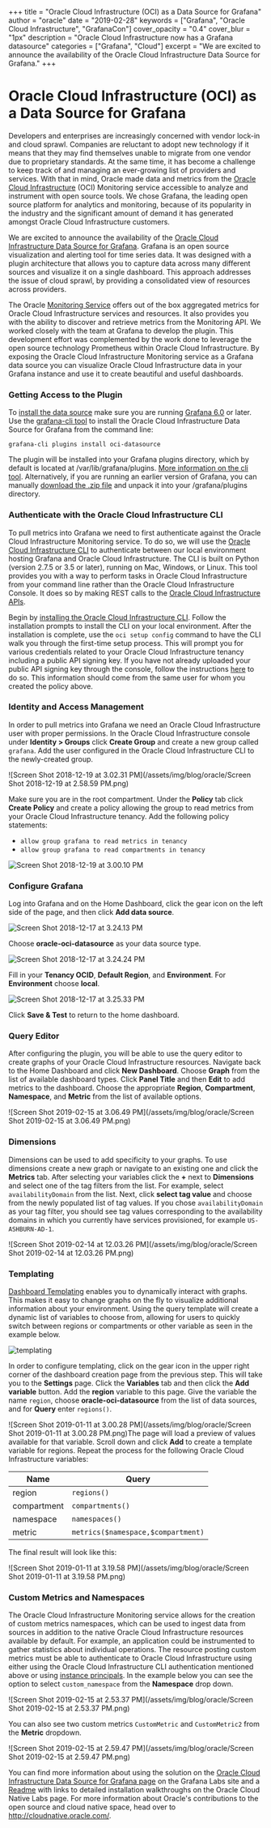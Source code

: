 +++
title = "Oracle Cloud Infrastructure (OCI) as a Data Source for Grafana"
author = "oracle"
date = "2019-02-28"
keywords = ["Grafana", "Oracle Cloud Infrastructure", "GrafanaCon"]
cover_opacity = "0.4"
cover_blur = "1px"
description = "Oracle Cloud Infrastructure now has a Grafana datasource"
categories = ["Grafana", "Cloud"]
excerpt = "We are excited to announce the availability of the Oracle Cloud Infrastructure Data Source for Grafana."
+++

# Oracle Cloud Infrastructure (OCI) as a Data Source for Grafana

Developers and enterprises are increasingly concerned with vendor lock-in and cloud sprawl. Companies are reluctant to adopt new technology if it means that they may find themselves unable to migrate from one vendor due to proprietary standards. At the same time, it has become a challenge to keep track of and managing an ever-growing list of providers and services. With that in mind, Oracle made data and metrics from the [Oracle Cloud Infrastructure](https://cloud.oracle.com/en_US/cloud-infrastructure) (OCI) Monitoring service accessible to analyze and instrument with open source tools. We chose Grafana, the leading open source platform for analytics and monitoring,  because of its popularity in the industry and the significant amount of demand it has generated amongst Oracle Cloud Infrastructure customers.

We are excited to announce the availability of the [Oracle Cloud Infrastructure Data Source for Grafana](https://grafana.com/plugins/oci-datasource). Grafana is an open source visualization and alerting tool for time series data. It was designed with a plugin architecture that allows you to capture data across many different sources and visualize it on a single dashboard. This approach addresses the issue of cloud sprawl, by providing a consolidated view of resources across providers.

The Oracle [Monitoring Service](https://docs.cloud.oracle.com/iaas/Content/Monitoring/Concepts/monitoringoverview.htm) offers out of the box aggregated metrics for Oracle Cloud Infrastructure services and resources. It also provides you with the ability to discover and retrieve metrics from the Monitoring API. We worked closely with the team at Grafana to develop the plugin. This development effort was complemented by the work done to leverage the open source technology Prometheus within Oracle Cloud Infrastructure. By exposing the Oracle Cloud Infrastructure Monitoring service as a Grafana data source you can visualize Oracle Cloud Infrastructure data in your Grafana instance and use it to create beautiful and useful dashboards.



### Getting Access to the Plugin

To [install the data source](https://grafana.com/plugins/oci-datasource/installation) make sure you are running [Grafana 6.0](https://grafana.com/get) or later. Use the [grafana-cli tool](http://docs.grafana.org/plugins/installation/) to install the Oracle Cloud Infrastructure Data Source for Grafana from the command line:

```
grafana-cli plugins install oci-datasource
```

The plugin will be installed into your Grafana plugins directory, which by default is located at /var/lib/grafana/plugins. [More information on the cli tool](http://docs.grafana.org/plugins/installation/). Alternatively, if you are running an earlier version of Grafana, you can manually [download the .zip file](https://grafana.com/api/plugins/oci-datasource/versions/1.0.0/download) and unpack it into your /grafana/plugins directory. 



### Authenticate with the Oracle Cloud Infrastructure CLI

To pull metrics into Grafana we need to first authenticate against the Oracle Cloud Infrastructure Monitoring service. To do so, we will use the [Oracle Cloud Infrastructure CLI](https://docs.cloud.oracle.com/iaas/Content/API/Concepts/cliconcepts.htm) to authenticate between our local environment hosting Grafana and Oracle Cloud Infrastructure. The CLI is built on Python (version 2.7.5 or 3.5 or later), running on Mac, Windows, or Linux. This tool provides you with a way to perform tasks in Oracle Cloud Infrastructure from your command line rather than the Oracle Cloud Infrastructure Console. It does so by making REST calls to the [Oracle Cloud Infrastructure APIs](https://docs.cloud.oracle.com/iaas/Content/API/Concepts/usingapi.htm).

Begin by [installing the Oracle Cloud Infrastructure CLI](https://docs.cloud.oracle.com/iaas/Content/API/SDKDocs/cliinstall.htm). Follow the installation prompts to install the CLI on your local environment. After the installation is complete, use the `oci setup config` command to have the CLI walk you through the first-time setup process. This will prompt you for various credentials related to your Oracle Cloud Infrastructure tenancy including a public API signing key. If you have not already uploaded your public API signing key through the console, follow the instructions [here](https://docs.us-phoenix-1.oraclecloud.com/Content/API/Concepts/apisigningkey.htm#How2) to do so. This information should come from the same user for whom you created the policy above.



### Identity and Access Management

In order to pull metrics into Grafana we need an Oracle Cloud Infrastructure user with proper permissions. In the Oracle Cloud Infrastructure console under **Identity > Groups** click **Create Group** and create a new group called `grafana`. Add the user configured in the Oracle Cloud Infrastructure CLI to the newly-created group. 

![Screen Shot 2018-12-19 at 3.02.31 PM](/assets/img/blog/oracle/Screen Shot 2018-12-19 at 2.58.59 PM.png)

Make sure you are in the root compartment. Under the **Policy** tab click **Create Policy** and create a policy allowing the group to read metrics from your Oracle Cloud Infrastructure tenancy. Add the following policy statements:

- `allow group grafana to read metrics in tenancy`
- `allow group grafana to read compartments in tenancy`

![Screen Shot 2018-12-19 at 3.00.10 PM](/assets/img/blog/oracle/Screen%20Shot%202018-12-19%20at%203.00.10%20PM.png)



### Configure Grafana

Log into Grafana and on the Home Dashboard, click the gear icon on the left side of the page, and then click **Add data source**.

![Screen Shot 2018-12-17 at 3.24.13 PM](/assets/img/blog/oracle/Screen%20Shot%202018-12-17%20at%203.24.13%20PM.png)

 Choose **oracle-oci-datasource** as your data source type.

![Screen Shot 2018-12-17 at 3.24.24 PM](/assets/img/blog/oracle/Screen%20Shot%202018-12-17%20at%203.24.17%20PM.png)

Fill in your **Tenancy OCID**, **Default Region**, and **Environment**. For **Environment** choose **local**. 

![Screen Shot 2018-12-17 at 3.25.33 PM](/assets/img/blog/oracle/Screen%20Shot%202018-12-17%20at%203.25.33%20PM.png)

Click **Save & Test** to return to the home dashboard.



### Query Editor

After configuring the plugin, you will be able to use the query editor to create graphs of your Oracle Cloud Infrastructure resources. Navigate back to the Home Dashboard and click **New Dashboard**. Choose **Graph** from the list of available dashboard types. Click **Panel Title** and then **Edit** to add metrics to the dashboard. Choose the appropriate **Region**, **Compartment**, **Namespace**, and **Metric** from the list of available options.

![Screen Shot 2019-02-15 at 3.06.49 PM](/assets/img/blog/oracle/Screen Shot 2019-02-15 at 3.06.49 PM.png)

### Dimensions

Dimensions can be used to add specificity to your graphs. To use dimensions create a new graph or navigate to an existing one and click the **Metrics** tab. After selecting your variables click the **+** next to **Dimensions** and select one of the tag filters from the list. For example, select `availabilityDomain` from the list. Next, click **select tag value** and choose from the newly populated list of tag values. If you chose `availabilityDomain` as your tag filter, you should see tag values corresponding to the availability domains in which you currently have services provisioned, for example `US-ASHBURN-AD-1`. 

![Screen Shot 2019-02-14 at 12.03.26 PM](/assets/img/blog/oracle/Screen Shot 2019-02-14 at 12.03.26 PM.png)



### Templating

[Dashboard Templating](http://docs.grafana.org/reference/templating/) enables you to dynamically interact with graphs. This makes it easy to change graphs on the fly to visualize additional information about your environment. Using the query template will create a dynamic list of variables to choose from, allowing for users to quickly switch between regions or compartments or other variable as seen in the example below. 

![templating](/assets/img/blog/oracle/templating.gif)


In order to configure templating, click on the gear icon in the upper right corner of the dashboard creation page from the previous step. This will take you to the **Settings** page. Click the **Variables** tab and then click the **Add variable** button. Add the **region** variable to this page. Give the variable the name `region`, choose **oracle-oci-datasource** from the list of data sources, and for **Query** enter `regions()`. 

![Screen Shot 2019-01-11 at 3.00.28 PM](/assets/img/blog/oracle/Screen Shot 2019-01-11 at 3.00.28 PM.png)The page will load a preview of values available for that variable. Scroll down and click **Add** to create a template variable for regions. Repeat the process for the following Oracle Cloud Infrastructure variables: 

| Name        | Query                              |
| ----------- | ---------------------------------- |
| region      | `regions()`                        |
| compartment | `compartments()`                   |
| namespace   | `namespaces()`                     |
| metric      | `metrics($namespace,$compartment)` |

The final result will look like this: 

![Screen Shot 2019-01-11 at 3.19.58 PM](/assets/img/blog/oracle/Screen Shot 2019-01-11 at 3.19.58 PM.png)

### Custom Metrics and Namespaces

The Oracle Cloud Infrastructure Monitoring service allows for the creation of custom metrics namespaces, which can be used to ingest data from sources in addition to the native Oracle Cloud Infrastructure resources available by default. For example, an application could be instrumented to gather statistics about individual operations. The resource posting custom metrics must be able to authenticate to Oracle Cloud Infrastructure using either using the Oracle Cloud Infrastructure CLI authentication mentioned above or using [instance principals](https://docs.cloud.oracle.com/iaas/Content/Identity/Tasks/callingservicesfrominstances.htm). In the example below you can see the option to select `custom_namespace` from the **Namespace** drop down. 

![Screen Shot 2019-02-15 at 2.53.37 PM](/assets/img/blog/oracle/Screen Shot 2019-02-15 at 2.53.37 PM.png)

You can also see two custom metrics `CustomMetric` and `CustomMetric2` from the **Metric** dropdown. 

![Screen Shot 2019-02-15 at 2.59.47 PM](/assets/img/blog/oracle/Screen Shot 2019-02-15 at 2.59.47 PM.png)



You can find more information about using the solution on the [Oracle Cloud Infrastructure Data Source for Grafana page](https://grafana.com/plugins/oci-datasource) on the Grafana Labs site and a [Readme](https://github.com/oracle/oci-grafana-plugin/blob/master/Readme.md) with links to detailed installation walkthroughs on the Oracle Cloud Native Labs page. For more information about Oracle's contributions to the open source and cloud native space, head over to http://cloudnative.oracle.com/. 
